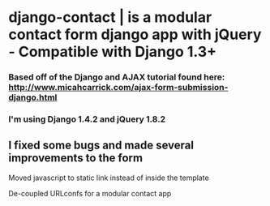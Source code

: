 # django-contact | is a modular contact form django app with jQuery - Compatible with Django 1.3+

### Based off of the Django and AJAX tutorial found here: http://www.micahcarrick.com/ajax-form-submission-django.html
### I'm using Django 1.4.2 and jQuery 1.8.2 

## I fixed some bugs and made several improvements to the form


Moved javascript to static link instead of inside the template

De-coupled URLconfs for a modular contact app
